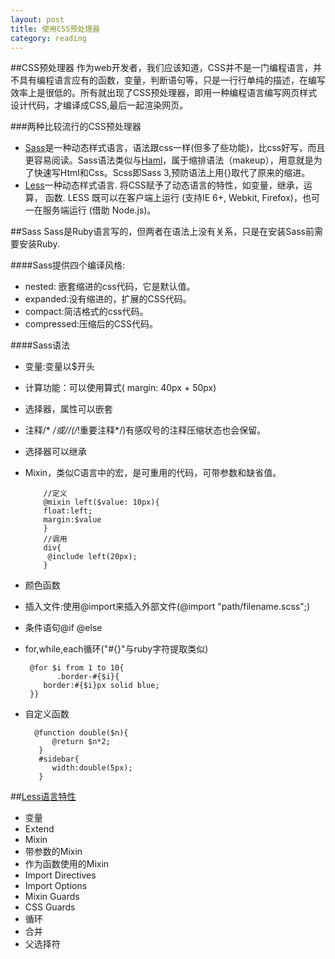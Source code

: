 ```yaml
---
layout: post
title: 使用CSS预处理器
category: reading
---
```


##CSS预处理器
作为web开发者，我们应该知道，CSS并不是一门编程语言，并不具有编程语言应有的函数，变量，判断语句等，只是一行行单纯的描述，在编写效率上是很低的。所有就出现了CSS预处理器，即用一种编程语言编写网页样式设计代码，才编译成CSS,最后一起渲染网页。

###两种比较流行的CSS预处理器

* [Sass](http://sass-lang.com/)是一种动态样式语言，语法跟css一样(但多了些功能)，比css好写，而且更容易阅读。Sass语法类似与[Haml](http://haml.info/)，属于缩排语法（makeup），用意就是为了快速写Html和Css。Scss即Sass 3,预防语法上用{}取代了原来的缩进。
* [Less](http://www.lesscss.net/)一种动态样式语言. 将CSS赋予了动态语言的特性，如变量，继承，运算， 函数. LESS 既可以在客户端上运行 (支持IE 6+, Webkit, Firefox)，也可一在服务端运行 (借助 Node.js)。

##Sass
Sass是Ruby语言写的，但两者在语法上没有关系，只是在安装Sass前需要安装Ruby.

####Sass提供四个编译风格:

* nested: 嵌套缩进的css代码，它是默认值。
* expanded:没有缩进的，扩展的CSS代码。
* compact:简洁格式的css代码。
* compressed:压缩后的CSS代码。

####Sass语法

* 变量:变量以$开头
* 计算功能：可以使用算式( margin: 40px + 50px)
* 选择器，属性可以嵌套
* 注释/* */或//(/*!重要注释*/)有感叹号的注释压缩状态也会保留。
* 选择器可以继承
* Mixin，类似C语言中的宏，是可重用的代码，可带参数和缺省值。
          

          //定义
          @mixin left($value: 10px){
          float:left;
          margin:$value
          }
          //调用
          div{
           @include left(20px);
          }

* 颜色函数
* 插入文件:使用@import来插入外部文件(@import "path/filename.scss";)
* 条件语句@if  @else
* for,while,each循环("#{}"与ruby字符提取类似)　
       

       @for $i from 1 to 10{
             .border-#{$i}{
	      border:#{$i}px solid blue;
       }}

* 自定义函数
         

        @function double($n){
            @return $n*2;
         }
         #sidebar{
            width:double(5px);
         }


##[Less语言特性](http://less.bootcss.com/features/)

* 变量
* Extend
* Mixin
* 带参数的Mixin
* 作为函数使用的Mixin
* Import Directives
* Import Options
* Mixin Guards
* CSS Guards
* 循环
* 合并
* 父选择符
